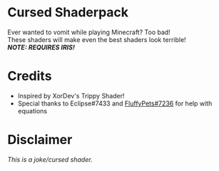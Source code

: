 # Cursed Shaderpack
Ever wanted to vomit while playing Minecraft? Too bad!<br>
These shaders will make even the best shaders look terrible!<br>
__***NOTE:** REQUIRES IRIS!*__

# Credits
- Inspired by XorDev's Trippy Shader!
- Special thanks to Eclipse#7433 and [FluffyPets#7236](https://github.com/DestinyTheGreat) for help with equations

# Disclaimer
*This is a joke/cursed shader.*
